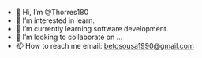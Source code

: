 - 👋 Hi, I’m @Thorres180
- 👀 I’m interested in learn.
- 🌱 I’m currently learning software development.
- 💞️ I’m looking to collaborate on ...
- 📫 How to reach me email: betosousa1990@gmail.com

<!---
Thorres180/Thorres180 is a ✨ special ✨ repository because its `README.md` (this file) appears on your GitHub profile.
You can click the Preview link to take a look at your changes.
--->
